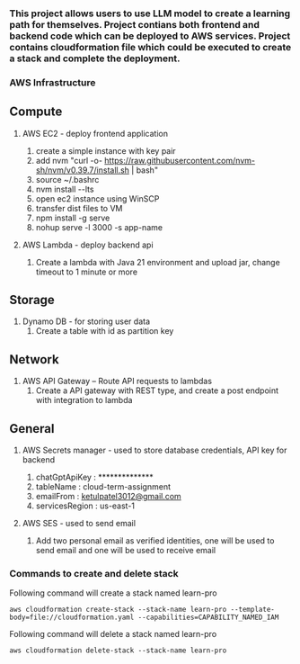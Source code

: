 ### This project allows users to use LLM model to create a learning path for themselves. Project contians both frontend and backend code which can be deployed to AWS services. Project contains cloudformation file which could be executed to create a stack and complete the deployment.

### AWS Infrastructure

## Compute

1. AWS EC2 - deploy frontend application
    1. create a simple instance with key pair
    2. add nvm "curl -o- https://raw.githubusercontent.com/nvm-sh/nvm/v0.39.7/install.sh | bash"
    3. source ~/.bashrc
    4. nvm install --lts
    5. open ec2 instance using WinSCP
    6. transfer dist files to VM
    7. npm install -g serve
    8. nohup serve -l 3000 -s app-name

2. AWS Lambda - deploy backend api
    1. Create a lambda with Java 21 environment and upload jar, change timeout to 1 minute or more

## Storage

1. Dynamo DB - for storing user data
    1. Create a table with id as partition key

## Network

1. AWS API Gateway – Route API requests to lambdas
    1. Create a API gateway with REST type, and create a post endpoint with integration to lambda

## General

1. AWS Secrets manager - used to store database credentials, API key for backend
    1. chatGptApiKey : **************
    2. tableName : cloud-term-assignment
    3. emailFrom : ketulpatel3012@gmail.com
    4. servicesRegion : us-east-1 

2. AWS SES - used to send email
    1. Add two personal email as verified identities, one will be used to send email and one will be used to receive email



### Commands to create and delete stack

Following command will create a stack named learn-pro
```
aws cloudformation create-stack --stack-name learn-pro --template-body=file://cloudformation.yaml --capabilities=CAPABILITY_NAMED_IAM
```

Following command will delete a stack named learn-pro
```
aws cloudformation delete-stack --stack-name learn-pro
```



